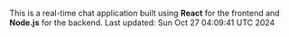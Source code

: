 This is a real-time chat application built using **React** for the frontend and **Node.js** for the backend.
Last updated: Sun Oct 27 04:09:41 UTC 2024
